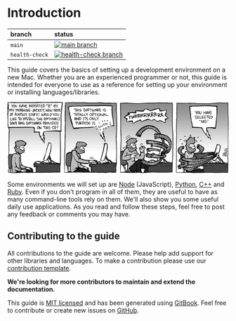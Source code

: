 # Introduction

| branch | status |
| :--- | :--- |
| `main` | [![main branch](https://github.com/sb2nov/mac-setup/workflows/Test/badge.svg)](https://github.com/sb2nov/mac-setup/actions) |
| `health-check` | [![health-check branch](https://img.shields.io/travis/sb2nov/mac-setup/health-check.svg?label=links)](https://travis-ci.org/sb2nov/mac-setup) |

This guide covers the basics of setting up a development environment on a new Mac. Whether you are an experienced programmer or not, this guide is intended for everyone to use as a reference for setting up your environment or installing languages/libraries.

[![Screen](https://raw.githubusercontent.com/sb2nov/mac-setup/main/assets/intro.gif)](https://raw.githubusercontent.com/sb2nov/mac-setup/main/assets/intro.gif)

Some environments we will set up are [Node](https://nodejs.org) \(JavaScript\), [Python](https://www.python.org), [C++](http://www.cplusplus.com) and [Ruby](https://www.ruby-lang.org). Even if you don't program in all of them, they are useful to have as many command-line tools rely on them. We'll also show you some useful daily use applications. As you read and follow these steps, feel free to post any feedback or comments you may have.

## Contributing to the guide

All contributions to the guide are welcome. Please help add support for other libraries and languages. To make a contribution please use our [contribution template](https://github.com/sb2nov/mac-setup/blob/main/.github/CONTRIBUTION_TEMPLATE.md).

**We're looking for more contributors to maintain and extend the documentation.**

This guide is [MIT licensed](https://github.com/sb2nov/mac-setup/blob/main/LICENSE) and has been generated using [GitBook](https://www.gitbook.com/). Feel free to contribute or create new issues on [GitHub](https://github.com/sb2nov/mac-setup/issues).

